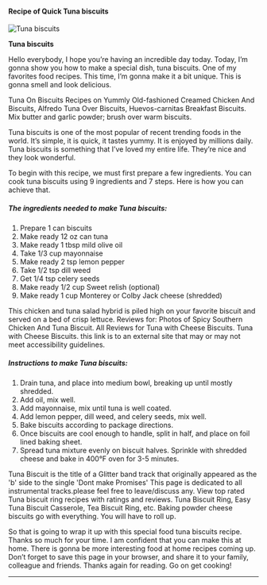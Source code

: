             

#### Recipe of Quick Tuna biscuits

![Tuna biscuits](https://img-global.cpcdn.com/recipes/6707480896208896/751x532cq70/tuna-biscuits-recipe-main-photo.jpg)

**Tuna biscuits**

Hello everybody, I hope you’re having an incredible day today. Today, I’m gonna show you how to make a special dish, tuna biscuits. One of my favorites food recipes. This time, I’m gonna make it a bit unique. This is gonna smell and look delicious.

Tuna On Biscuits Recipes on Yummly Old-fashioned Creamed Chicken And Biscuits, Alfredo Tuna Over Biscuits, Huevos-carnitas Breakfast Biscuits. Mix butter and garlic powder; brush over warm biscuits.

Tuna biscuits is one of the most popular of recent trending foods in the world. It’s simple, it is quick, it tastes yummy. It is enjoyed by millions daily. Tuna biscuits is something that I’ve loved my entire life. They’re nice and they look wonderful.

To begin with this recipe, we must first prepare a few ingredients. You can cook tuna biscuits using 9 ingredients and 7 steps. Here is how you can achieve that.

##### The ingredients needed to make Tuna biscuits:

1.  Prepare 1 can biscuits
2.  Make ready 12 oz can tuna
3.  Make ready 1 tbsp mild olive oil
4.  Take 1/3 cup mayonnaise
5.  Make ready 2 tsp lemon pepper
6.  Take 1/2 tsp dill weed
7.  Get 1/4 tsp celery seeds
8.  Make ready 1/2 cup Sweet relish (optional)
9.  Make ready 1 cup Monterey or Colby Jack cheese (shredded)

This chicken and tuna salad hybrid is piled high on your favorite biscuit and served on a bed of crisp lettuce. Reviews for: Photos of Spicy Southern Chicken And Tuna Biscuit. All Reviews for Tuna with Cheese Biscuits. Tuna with Cheese Biscuits. this link is to an external site that may or may not meet accessibility guidelines.

##### Instructions to make Tuna biscuits:

1.  Drain tuna, and place into medium bowl, breaking up until mostly shredded.
2.  Add oil, mix well.
3.  Add mayonnaise, mix until tuna is well coated.
4.  Add lemon pepper, dill weed, and celery seeds, mix well.
5.  Bake biscuits according to package directions.
6.  Once biscuits are cool enough to handle, split in half, and place on foil lined baking sheet.
7.  Spread tuna mixture evenly on biscuit halves. Sprinkle with shredded cheese and bake in 400°F oven for 3-5 minutes.

Tuna Biscuit is the title of a Glitter band track that originally appeared as the 'b' side to the single 'Dont make Promises' This page is dedicated to all instrumental tracks.please feel free to leave/discuss any. View top rated Tuna biscuit ring recipes with ratings and reviews. Tuna Biscuit Ring, Easy Tuna Biscuit Casserole, Tea Biscuit Ring, etc. Baking powder cheese biscuits go with everything. You will have to roll up.

So that is going to wrap it up with this special food tuna biscuits recipe. Thanks so much for your time. I am confident that you can make this at home. There is gonna be more interesting food at home recipes coming up. Don’t forget to save this page in your browser, and share it to your family, colleague and friends. Thanks again for reading. Go on get cooking!

* * *